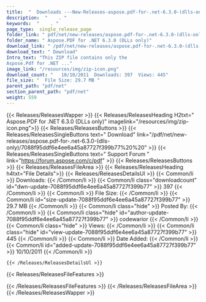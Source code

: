 ```yaml
---
title:  "  Downloads ---New-Releases-aspose.pdf-for-.net-6.3.0-(dlls-only) . " 
description:  "    . " 
keywords:  "    . " 
page_type:  single_release_page
folder_link: " pdf/net/new-releases/aspose.pdf-for-.net-6.3.0-(dlls-only)/"
folder_name: " Aspose.PDF for .NET 6.3.0 (DLLs only)"
download_link: " /pdf/net/new-releases/aspose.pdf-for-.net-6.3.0-(dlls-only)/7088f95ddf6e4ee6a45a87727f399b77"
download_text: " Download"
Intro_text: "This ZIP file contains only the 
Aspose.Pdf for .NET ..."
image_link: "/resources/img/zip-icon.png"
download_count: "   10/10/2011  Downloads: 397  Views: 445"
file_size: "  File Size: 29.7 MB "
parent_path: "pdf/net"
section_parent_path: "pdf/net"
weight: 559
---
```


{{< Releases/ReleasesWapper >}}
  {{< Releases/ReleasesHeading H2txt=" Aspose.PDF for .NET 6.3.0 (DLLs only)" imagelink="/resources/img/zip-icon.png">}}
  {{< Releases/ReleasesButtons >}}
    {{< Releases/ReleasesSingleButtons text=" Download" link="/pdf/net/new-releases/aspose.pdf-for-.net-6.3.0-(dlls-only)/7088f95ddf6e4ee6a45a87727f399b77%20%20" >}}
    {{< Releases/ReleasesSingleButtons text=" Support Forum " link="https://forum.aspose.com/c/pdf" >}}
  {{< Releases/ReleasesButtons >}}
  {{< Releases/ReleasesFileArea >}}
    {{< Releases/ReleasesHeading h4txt="File Details">}}
    {{< Releases/ReleasesDetailsUl >}}
            {{< Common/li  >}} Downloads: {{< /Common/li >}} 
      {{< Common/li class="downloadcount" id="dwn-update-7088f95ddf6e4ee6a45a87727f399b77" >}} 397 {{< /Common/li >}} 
      {{< Common/li  >}} File Size: {{< /Common/li >}} 
      {{< Common/li id="size-update-7088f95ddf6e4ee6a45a87727f399b77" >}} 29.7 MB {{< /Common/li >}} 
      {{< Common/li  class="hide" >}} Posted By: {{< /Common/li >}} 
      {{< Common/li class="hide" id="author-update-7088f95ddf6e4ee6a45a87727f399b77" >}} codewarior {{< /Common/li >}} 
      {{< Common/li class="hide"  >}} Views: {{< /Common/li >}} 
      {{< Common/li class="hide" id="view-update-7088f95ddf6e4ee6a45a87727f399b77" >}} 445 {{< /Common/li >}} 
      {{< Common/li  >}} Date Added: {{< /Common/li >}} 
      {{< Common/li id="added-update-7088f95ddf6e4ee6a45a87727f399b77" >}} 10/10/2011 {{< /Common/li >}} 

    {{< /Releases/ReleasesDetailsUl >}}

  {{< Releases/ReleasesFileFeatures >}}
      
  {{< /Releases/ReleasesFileFeatures >}}
 {{< /Releases/ReleasesFileArea >}}
{{< /Releases/ReleasesWapper >}}



